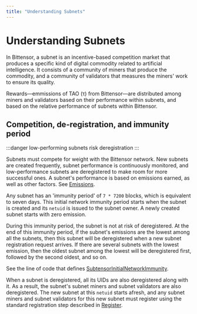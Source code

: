 ```yaml
---
title: "Understanding Subnets"
---
```


# Understanding Subnets

In Bittensor, a subnet is an incentive-based competition market that produces a specific kind of digital commodity related to artificial intelligence. It consists of a community of miners that produce the commodity, and a community of validators that measures the miners' work to ensure its quality.

Rewards&mdash;emmissions of TAO (τ) from Bittensor&mdash;are distributed among miners and validators based on their performance within subnets, and based on the relative performance of subnets within Bittensor.

## Competition, de-registration, and immunity period

:::danger low-performing subnets risk deregistration
:::

Subnets must compete for weight with the Bittensor network. New subnets are created frequently, subnet performance is continuously monitored, and low-performance subnets are deregistered to make room for more successful ones. A subnet's performance is based on emissions earned, as well as other factors. See [Emissions](../emissions.md).

Any subnet has an 'immunity period' of `7 * 7200` blocks, which is equivalent to  seven days. This initial network immunity period starts when the subnet is created and its `netuid` is issued to the subnet owner. A newly created subnet starts with zero emission.

During this immunity period, the subnet is not at risk of deregistered. At the end of this immunity period, if the subnet's emissions are the lowest among all the subnets, then this subnet will be deregistered when a new subnet registration request arrives. If there are several subnets with the lowest emission, then the oldest subnet among the lowest will be deregistered first, followed by the second oldest, and so on.

See the line of code that defines [SubtensorInitialNetworkImmunity](https://github.com/opentensor/subtensor/blob/52882caa011c5244ad75f1d9d4e182a1a17958a2/runtime/src/lib.rs#L660).

When a subnet is deregistered, all its UIDs are also deregistered along with it. As a result, the subnet's subnet miners and subnet validators are also deregistered. The new subnet at this `netuid` starts afresh, and any subnet miners and subnet validators for this new subnet must register using the standard registration step described in [Register](../subnets/register-validate-mine.md#register).

